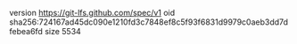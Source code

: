 version https://git-lfs.github.com/spec/v1
oid sha256:724167ad45dc090e1210fd3c7848ef8c5f93f6831d9979c0aeb3dd7dfebea6fd
size 5534
